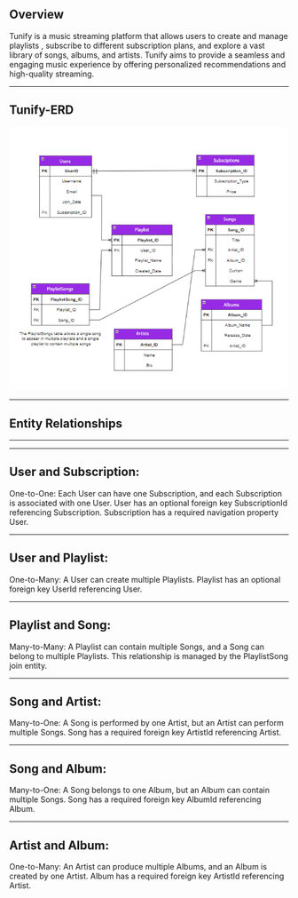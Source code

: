 ﻿Overview
--

Tunify is a music streaming platform that allows users to create and manage playlists , subscribe to different subscription plans, and explore a vast library of songs, albums, and artists.
Tunify aims to provide a seamless and engaging music experience by offering personalized recommendations and high-quality streaming.

---
Tunify-ERD
--
!["Tunify"](./Image/Tunify.png)

---
Entity Relationships
---
---


---
User and Subscription:
--
One-to-One: Each User can have one Subscription, and each Subscription is associated with one User. User has an optional foreign key SubscriptionId referencing Subscription. Subscription has a required navigation property User.



--- 
User and Playlist:
--
One-to-Many: A User can create multiple Playlists. Playlist has an optional foreign key UserId referencing User.



---
Playlist and Song:
--
Many-to-Many: A Playlist can contain multiple Songs, and a Song can belong to multiple Playlists. This relationship is managed by the PlaylistSong join entity.



---
Song and Artist:
--
Many-to-One: A Song is performed by one Artist, but an Artist can perform multiple Songs. Song has a required foreign key ArtistId referencing Artist.

---

Song and Album:
--

Many-to-One: A Song belongs to one Album, but an Album can contain multiple Songs. Song has a required foreign key AlbumId referencing Album.



--- 
Artist and Album:
--
One-to-Many: An Artist can produce multiple Albums, and an Album is created by one Artist. Album has a required foreign key ArtistId referencing Artist.
